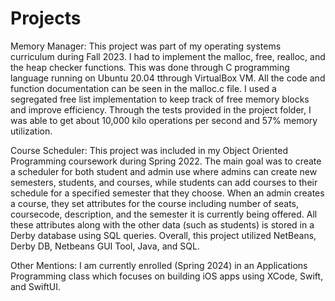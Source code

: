 # Projects

Memory Manager: This project was part of my operating systems curriculum during Fall 2023. I had to implement the malloc, free, realloc, and the heap checker functions. This was done through C programming language running on Ubuntu 20.04 tthrough VirtualBox VM. All the code and function documentation can be seen in the malloc.c file.  I used a segregated free list implementation to keep track of free memory blocks and improve efficiency. Through the tests provided in the project folder, I was able to get about 10,000 kilo operations per second and 57% memory utilization.

Course Scheduler: This project was included in my Object Oriented Programming coursework during Spring 2022. The main goal was to create a scheduler for both student and admin use where admins can create new semesters, students, and courses, while students can add courses to their schedule for a specified semester that they choose. When an admin creates a course, they set attributes for the course including number of seats, coursecode, description, and the semester it is currently being offered. All these attributes along with the other data (such as students) is stored in a Derby database using SQL queries. Overall, this project utilized NetBeans, Derby DB, Netbeans GUI Tool, Java, and SQL.

Other Mentions: I am currently enrolled (Spring 2024) in an Applications Programming class which focuses on building iOS apps using XCode, Swift, and SwiftUI. 
